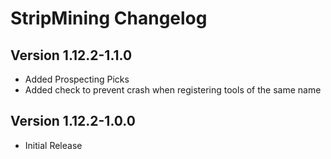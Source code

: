# StripMining Changelog

## Version 1.12.2-1.1.0
- Added Prospecting Picks
- Added check to prevent crash when registering tools of the same name


## Version 1.12.2-1.0.0
- Initial Release
